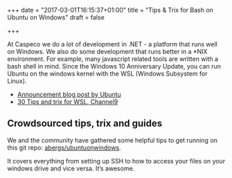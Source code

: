 +++
date = "2017-03-01T16:15:37+01:00"
title = "Tips & Trix for Bash on Ubuntu on Windows"
draft = false

+++

At Caspeco we do a lot of development in .NET - a platform that runs well on Windows. We also do some development that runs better in a *NIX environment.
For example, many javascript related tools are written with a bash shell in mind. Since the Windows 10 Anniversary Update, you can run Ubuntu on the windows kernel with the WSL (Windows Subsystem for Linux).

* [Announcement blog post by Ubuntu](https://insights.ubuntu.com/2016/03/30/ubuntu-on-windows-the-ubuntu-userspace-for-windows-developers/)
* [30 Tips and trix for WSL, Channel9](https://channel9.msdn.com/Events/Ignite/Australia-2017/WIN321b)

## Crowdsourced tips, trix and guides

We and the community have gathered some helpful tips to get running on this git repo: [abergs/ubuntuonwindows](https://github.com/abergs/ubuntuonwindows).

It covers everything from setting up SSH to how to access your files on your windows drive and vice versa. It’s awesome.